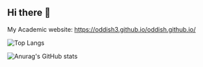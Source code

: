 ## Hi there 👋
My Academic website: https://oddish3.github.io/oddish.github.io/


![Top Langs](https://github-readme-stats.vercel.app/api/top-langs/?username=oddish3&layout=compact&theme=dark)


![Anurag's GitHub stats](https://github-readme-stats.vercel.app/api?username=oddish3&show_icons=true&theme=radical)
<!--
**oddish3/oddish3** is a ✨ _special_ ✨ repository because its `README.md` (this file) appears on your GitHub profile.

Here are some ideas to get you started:

- 🔭 I’m currently working on ...
- 🌱 I’m currently learning ...
- 👯 I’m looking to collaborate on ...
- 🤔 I’m looking for help with ...
- 💬 Ask me about ...
- 📫 How to reach me: ...
- 😄 Pronouns: ...
- ⚡ Fun fact: ...
-->
